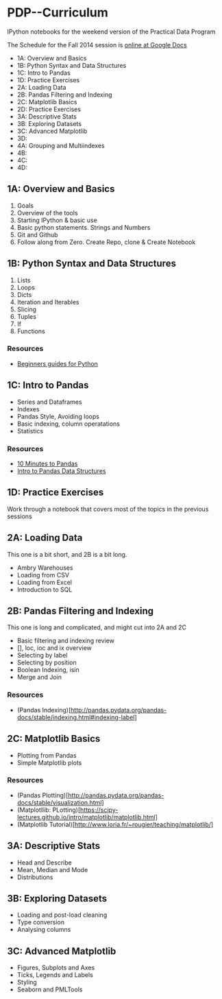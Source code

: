 # PDP--Curriculum

IPython notebooks for the weekend version of the Practical Data Program

The Schedule for the Fall 2014 session is [online at Google Docs](https://docs.google.com/spreadsheets/d/1vvWTXFHVFO1ak2i9yMDgzLoYB7uhU2ZtXEN7POqK_TM/edit?usp=sharing)

* 1A: Overview and Basics
* 1B: Python Syntax and Data Structures
* 1C: Intro to Pandas
* 1D: Practice Exercises
* 2A: Loading Data
* 2B: Pandas Filtering and Indexing
* 2C: Matplotlib Basics
* 2D: Practice Exercises
* 3A: Descriptive Stats
* 3B: Exploring Datasets
* 3C: Advanced Matplotlib
* 3D: 
* 4A: Grouping and Multiindexes
* 4B:
* 4C:
* 4D:

## 1A: Overview and Basics


1. Goals
2. Overview of the tools
3. Starting IPython & basic use
4. Basic python statements. Strings and Numbers
5. Git and Github
6. Follow along from Zero. Create Repo, clone & Create Notebook


## 1B: Python Syntax and Data Structures

1. Lists
2. Loops
3. Dicts
4. Iteration and Iterables
5. Slicing
6. Tuples
7. If
8. Functions

### Resources

* [Beginners guides for Python](https://wiki.python.org/moin/BeginnersGuide/Programmers)

## 1C: Intro to Pandas

* Series and Dataframes
* Indexes
* Pandas Style, Avoiding loops
* Basic indexing, column operatations
* Statistics

### Resources

* [10 Minutes to Pandas](http://pandas.pydata.org/pandas-docs/stable/10min.html)
* [Intro to Pandas Data Structures](http://www.gregreda.com/2013/10/26/intro-to-pandas-data-structures/)


## 1D:  Practice Exercises

Work through a notebook that covers most of the topics in the previous sessions


## 2A: Loading Data

This one is a bit short, and 2B is a bit long. 

* Ambry Warehouses
* Loading from CSV
* Loading from Excel
* Introduction to SQL

## 2B: Pandas Filtering and Indexing

This one is long and complicated, and might cut into 2A and 2C

* Basic filtering and indexing review
* [], loc, ioc and ix overview
* Selecting by label
* Selecting by position
* Boolean Indexing, isin
* Merge and Join

### Resources

* (Pandas Indexing)[http://pandas.pydata.org/pandas-docs/stable/indexing.html#indexing-label]

## 2C:  Matplotlib Basics

* Plotting from Pandas
* Simple Matplotlib plots

### Resources

* (Pandas Plotting)[http://pandas.pydata.org/pandas-docs/stable/visualization.html]
* (Matplotllib: PLotting)[https://scipy-lectures.github.io/intro/matplotlib/matplotlib.html]
* (Matplotlib Tutorial)[http://www.loria.fr/~rougier/teaching/matplotlib/]


## 3A: Descriptive Stats

* Head and Describe
* Mean, Median and Mode
* Distributions

## 3B: Exploring Datasets

* Loading and post-load cleaning
* Type conversion
* Analysing columns


## 3C: Advanced Matplotlib

* Figures, Subplots and Axes
* Ticks, Legends and Labels
* Styling
* Seaborn and PMLTools



